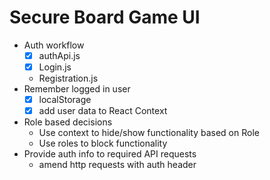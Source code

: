 # Secure Board Game UI

* Auth workflow
  * [x] authApi.js
  * [x] Login.js
  * Registration.js
* Remember logged in user
  * [x] localStorage
  * [x] add user data to React Context
* Role based decisions
  * Use context to hide/show functionality based on Role
  * Use roles to block functionality
* Provide auth info to required API requests
  * amend http requests with auth header

